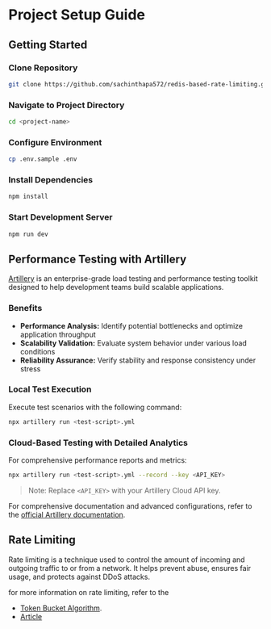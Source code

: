 # Project Setup Guide

## Getting Started

### Clone Repository

```bash
git clone https://github.com/sachinthapa572/redis-based-rate-limiting.git
```

### Navigate to Project Directory

```bash
cd <project-name>
```

### Configure Environment

```bash
cp .env.sample .env
```

### Install Dependencies

```bash
npm install
```

### Start Development Server

```bash
npm run dev
```

## Performance Testing with Artillery

[Artillery](https://www.artillery.io/) is an enterprise-grade load testing and performance testing toolkit designed to help development teams build scalable applications.

### Benefits

- **Performance Analysis:** Identify potential bottlenecks and optimize application throughput
- **Scalability Validation:** Evaluate system behavior under various load conditions
- **Reliability Assurance:** Verify stability and response consistency under stress

### Local Test Execution

Execute test scenarios with the following command:

```bash
npx artillery run <test-script>.yml
```

### Cloud-Based Testing with Detailed Analytics

For comprehensive performance reports and metrics:

```bash
npx artillery run <test-script>.yml --record --key <API_KEY>
```

> Note: Replace `<API_KEY>` with your Artillery Cloud API key.

For comprehensive documentation and advanced configurations, refer to the [official Artillery documentation](https://www.artillery.io/docs/).

## Rate Limiting

Rate limiting is a technique used to control the amount of incoming and outgoing traffic to or from a network. It helps prevent abuse, ensures fair usage, and protects against DDoS attacks.

for more information on rate limiting, refer to the

- [Token Bucket Algorithm](https://www.geeksforgeeks.org/token-bucket-algorithm/).
- [Article](https://medium.com/@anil.goyal0057/rate-limiter-using-token-bucket-algorithm-9911f27ba182)

